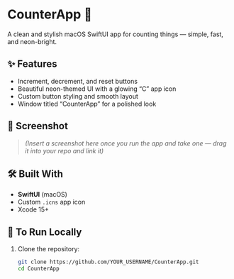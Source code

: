 # CounterApp 🧮

A clean and stylish macOS SwiftUI app for counting things — simple, fast, and neon-bright.

## ✨ Features
- Increment, decrement, and reset buttons
- Beautiful neon-themed UI with a glowing “C” app icon
- Custom button styling and smooth layout
- Window titled “CounterApp” for a polished look

## 📸 Screenshot
> *(Insert a screenshot here once you run the app and take one — drag it into your repo and link it)*

## 🛠️ Built With
- **SwiftUI** (macOS)
- Custom `.icns` app icon
- Xcode 15+

## 💾 To Run Locally
1. Clone the repository:
   ```bash
   git clone https://github.com/YOUR_USERNAME/CounterApp.git
   cd CounterApp
